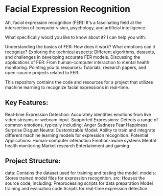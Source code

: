 # Facial Expression Recognition

Ah, facial expression recognition (FER)! It's a fascinating field at the intersection of computer vision, psychology, and artificial intelligence.

What specifically would you like to know about it? I can help you with:

Understanding the basics of FER: How does it work? What emotions can it recognize?
Exploring the technical aspects: Different algorithms, datasets, and challenges in developing accurate FER models.
Discussing the applications of FER: From human-computer interaction to mental health monitoring.
Pointing you to resources: Tutorials, research papers, and open-source projects related to FER.

This repository contains the code and resources for a project that utilizes machine learning to recognize facial expressions in real-time.

## Key Features:

Real-time Expression Detection: Accurately identifies emotions from live video streams or webcam input.
Supported Expressions: Detects a range of common emotions, typically including:
Anger
Sadness
Fear
Happiness
Surprise
Disgust
Neutral
Customizable Model: Ability to train and integrate different machine learning models for expression recognition.
Potential Applications:
Human-computer interaction
Emotion-aware systems
Mental health monitoring
Market research
Entertainment and gaming
## Project Structure:

data: Contains the dataset used for training and testing the model.
models: Stores trained model files for expression recognition.
src: Houses the source code, including:
Preprocessing scripts for data preparation
Model training and evaluation code
Scripts for real-time expression detection
